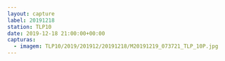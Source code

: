 ```yaml
---
layout: capture
label: 20191218
station: TLP10
date: 2019-12-18 21:00:00+00:00
capturas:
  - imagem: TLP10/2019/201912/20191218/M20191219_073721_TLP_10P.jpg
---
```

